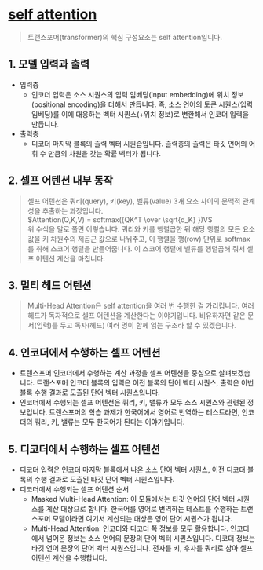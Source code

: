 # [self attention](https://ratsgo.github.io/nlpbook/docs/language_model/tr_self_attention/)
> 트랜스포머(transformer)의 핵심 구성요소는 self attention입니다.  
## 1. 모델 입력과 출력 
- 입력층
  - 인코더 입력은 소스 시퀀스의 입력 임베딩(input embedding)에 위치 정보(positional encoding)을 더해서 만듭니다. 즉, 소스 언어의 토큰 시퀀스(입력 임베딩)를 이에 대응하는 벡터 시퀀스(+위치 정보)로 변환해서 인코더 입력을 만듭니다.  
- 출력층
  - 디코더 마지막 블록의 출력 벡터 시퀀습입니다. 출력층의 출력은 타깃 언어의 어휘 수 만큼의 차원을 갖는 확률 벡터가 됩니다. 
## 2. 셀프 어텐션 내부 동작
> 셀프 어텐션은 쿼리(query), 키(key), 벨류(value) 3개 요소 사이의 문맥적 관계성을 추출하는 과정입니다.    
> $Attention(Q,K,V) = softmax({QK^T \over \sqrt{d_K} })V$  
> 위 수식을 말로 풀면 이렇습니다. 쿼리와 키를 행렬곱한 뒤 해당 행렬의 모든 요소값을 키 차원수의 제곱근 값으로 나눠주고, 이 행렬을 행(row) 단위로 softmax를 취해 스코어 행렬을 만들어줍니다. 이 스코어 행렬에 벨류를 행렬곱해 줘서 셀프 어텐션 계산을 마칩니다.  

## 3. 멀티 헤드 어텐션
> Multi-Head Attention은 self attention을 여러 번 수행한 걸 가리킵니다. 여러 헤드가 독자적으로 셀프 어텐션을 계산한다는 이야기입니다. 비유하자면 같은 문서(입력)를 두고 독자(헤드) 여러 명이 함께 읽는 구조라 할 수 있겠습니다.

## 4. 인코더에서 수행하는 셀프 어텐션
- 트랜스포머 인코더에서 수행하는 계산 과정을 셀프 어텐션을 중심으로 살펴보겠습니다. 트랜스포머 인코더 블록의 입력은 이전 블록의 단어 벡터 시퀀스, 출력은 이번 블록 수행 결과로 도출된 단어 벡터 시퀀스입니다.     
- 인코더에서 수행되는 셀프 어텐션은 쿼리, 키, 밸류가 모두 소스 시퀀스와 관련된 정보입니다. 트랜스포머의 학습 과제가 한국어에서 영어로 번역하는 테스트라면, 인코더의 쿼리, 키, 밸류는 모두 한국어가 된다는 이야기입니다.  


## 5. 디코더에서 수행하는 셀프 어텐션
- 디코더 입력은 인코더 마지막 블록에서 나온 소스 단어 벡터 시퀀스, 이전 디코더 블록의 수행 결과로 도출된 타깃 단어 벡터 시퀀스입니다.  
- 디코더에서 수행되는 셀프 어텐션 순서
  - Masked Multi-Head Attention: 이 모듈에서는 타깃 언어의 단어 벡터 시퀀스를 계산 대상으로 합니다. 한국어를 영어로 번역하는 테스트를 수행하는 트랜스포머 모델이라면 여기서 계산되는 대상은 영어 단어 시퀀스가 됩니다.    
  - Multi-Head Attention: 인코더와 디코더 쪽 정보를 모두 활용합니다. 인코더에서 넘어온 정보는 소스 언어의 문장의 단어 벡터 시퀀스입니다. 디코더 정보는 타깃 언어 문장의 단어 벡터 시퀀스입니다. 전자를 키, 후자를 쿼리로 삼아 셀프 어텐션 계산을 수행합니다.  



